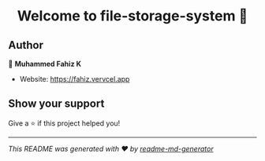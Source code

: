 <h1 align="center">Welcome to file-storage-system 👋</h1>
<p>
</p>

## Author

👤 **Muhammed Fahiz K**

* Website: https://fahiz.vervcel.app

## Show your support

Give a ⭐️ if this project helped you!

***
_This README was generated with ❤️ by [readme-md-generator](https://github.com/kefranabg/readme-md-generator)_
